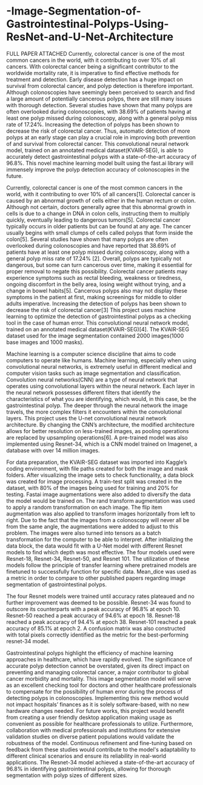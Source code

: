 # -Image-Segmentation-of-Gastrointestinal-Polyps-Using-ResNet-and-U-Net-Architecture
FULL PAPER ATTACHED 
Currently, colorectal cancer is one of the most common cancers in the world, with it contributing to over 10% of all cancers. With colorectal cancer being a significant contributor to the worldwide mortality rate, it is imperative to find effective methods for treatment and detection. Early disease detection has a huge impact on survival from colorectal cancer, and polyp detection is therefore important. Although colonoscopies have seemingly been perceived to search and find a large amount of potentially cancerous polyps, there are still many issues with thorough detection. Several studies have shown that many polyps are often overlooked during colonoscopies, with 38.69% of patients having at least one polyp missed during colonoscopy, along with a general polyp miss rate of 17.24%. Increasing the detection of polyps has been shown to decrease the risk of colorectal cancer. Thus, automatic detection of more polyps at an early stage can play a crucial role in improving both prevention of and survival from colorectal cancer. This convolutional neural network model, trained on an annotated medical dataset(KVAIR-SEG), is able to accurately detect gastrointestinal polyps with a state-of-the-art accuracy of 96.8%. This novel machine learning model built using the fast.ai library will immensely improve the polyp detection accuracy of colonoscopies in the future.

Currently, colorectal cancer is one of the most common cancers in the world, with it contributing to over 10% of all cancers[1]. Colorectal cancer is caused by an abnormal growth of cells either in the human rectum or colon. Although not certain, doctors generally agree that this abnormal growth in cells is due to a change in DNA in colon cells, instructing them to multiply quickly, eventually leading to dangerous tumors[5]. Colorectal cancer typically occurs in older patients but can be found at any age. The cancer usually begins with small clumps of cells called polyps that form inside the colon[5]. Several studies have shown that many polyps are often overlooked during colonoscopies and have reported that 38.69% of patients have at least one polyp missed during colonoscopy, along with a general polyp miss rate of 17.24% [2]. Overall, polyps are typically not dangerous, but some can turn cancerous over time, making it essential for proper removal to negate this possibility. Colorectal cancer patients may experience symptoms such as rectal bleeding, weakness or tiredness, ongoing discomfort in the belly area, losing weight without trying, and a change in bowel habits[5]. Cancerous polyps also may not display these symptoms in the patient at first, making screenings for middle to older adults imperative. Increasing the detection of polyps has been shown to decrease the risk of colorectal cancer[3] This project uses machine learning to optimize the detection of gastrointestinal polyps as a checking tool in the case of human error. This convolutional neural network model, trained on an annotated medical dataset(KVAIR-SEG)[4]. The KVAIR-SEG dataset used for the image segmentation contained 2000 images(1000 base images and 1000 masks). 

Machine learning is a computer science discipline that aims to code computers to operate like humans. Machine learning, especially when using convolutional neural networks, is extremely useful in different medical and computer vision tasks such as image segmentation and classification. Convolution neural networks(CNN) are a type of neural network that operates using convolutional layers within the neural network. Each layer in the neural network possesses different filters that identify the characteristics of what you are identifying, which would, in this case, be the gastrointestinal polyp. The deeper through the neural network the image travels, the more complex filters it encounters within the convolutional layers. This project uses the U-net convolutional neural network architecture. By changing the CNN’s architecture, the modified architecture allows for better resolution on less-trained images, as pooling operations are replaced by upsampling operations[6]. A pre-trained model was also implemented using Resnet-34, which is a CNN model trained on Imagenet, a database with over 14 million images. 

For data preparation, the KVAIR-SEG dataset was imported into Kaggle’s coding environment, with file paths created for both the image and mask folders. After visualizing the image sets to check functionality, a data block was created for image processing. A train-test split was created in the dataset, with 80% of the images being used for training and 20% for testing. Fastai image augmentations were also added to diversify the data the model would be trained on. The rand transform augmentation was used to apply a random transformation on each image. The flip item augmentation was also applied to transform images horizontally from left to right. Due to the fact that the images from a colonoscopy will never all be from the same angle, the augmentations were added to adjust to this problem. The images were also turned into tensors as a batch transformation for the computer to be able to interpret. After initializing the data block, the data would fit with a U-Net model with different Resnet models to find which depth was most effective. The four models used were Resnet-18, Resnet-34, Resnet-50, and Resnet 101. The utilization of these models follow the principle of transfer learning where pretrained models are finetuned to successfully function for specific data. Mean_dice was used as a metric in order to compare to other published papers regarding image segmentation of gastrointestinal polyps. 	

The four Resnet models were trained until accuracy rates plateaued and no further improvement was deemed to be possible. Resnet-34 was found to outscore its counterparts with a peak accuracy of 96.8% at epoch 10. Resnet-50 reached a peak accuracy of 94.6% at epoch 18. Resnet-18 reached a peak accuracy of 94.4% at epoch 38. Resnet-101 reached a peak accuracy of 85.1% at epoch 2. A confusion matrix was also constructed with total pixels correctly identified as the metric for the best-performing resnet-34 model.

Gastrointestinal polyps highlight the efficiency of machine learning approaches in healthcare, which have rapidly evolved.  The significance of accurate polyp detection cannot be overstated, given its direct impact on preventing and managing colorectal cancer, a major contributor to global cancer morbidity and mortality. This image segmentation model will serve as an excellent checking tool for doctors and other healthcare professionals to compensate for the possibility of human error during the process of detecting polyps in colonoscopies. Implementing this new method would not impact hospitals’ finances as it is solely software-based, with no new hardware changes needed. For future works, this project would benefit from creating a user friendly desktop application making usage as convenient as possible for healthcare professionals to utilize. Furthermore, collaboration with medical professionals and institutions for extensive validation studies on diverse patient populations would validate the robustness of the model. Continuous refinement and fine-tuning based on feedback from these studies would contribute to the model's adaptability to different clinical scenarios and ensure its reliability in real-world applications. The Resnet-34 model achieved a state-of-the-art accuracy of 96.8% in identifying gastrointestinal polyps, allowing for thorough segmentation with polyp sizes of different sizes.

